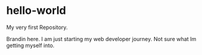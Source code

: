 # hello-world
My very first Repository.



Brandin here. I am just starting my web developer journey. Not sure what Im getting myself into.
